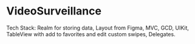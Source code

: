 # VideoSurveillance
Tech Stack: Realm for storing data, Layout from Figma, MVC, GCD, UIKit, TableView with add to favorites and edit custom swipes, Delegates.


